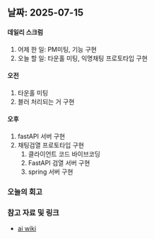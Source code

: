 ## 날짜: 2025-07-15

#### 데일리 스크럼
1. 어제 한 일: PM미팅, 기능 구현
2. 오늘 할 일: 타운홀 미팅, 익명채팅 프로토타입 구현

#### 오전
1. 타운홀 미팅
2. 블러 처리되는 거 구현

#### 오후
1. fastAPI 서버 구현
2. 채팅검열 프로토타입 구현
	1. 클라이언트 코드 바이브코딩
	2. FastAPI 검열 서버 구현
	3. spring 서버 구현

### 오늘의 회고
> 

### 참고 자료 및 링크
- [ai wiki](https://github.com/100-hours-a-week/14-YG-WIKI/wiki/AI-Wiki)
